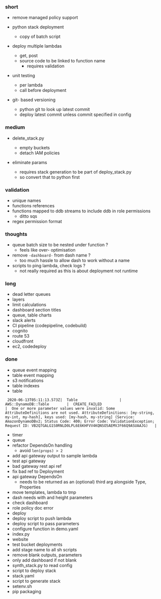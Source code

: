 ### short

- remove managed policy support

- python stack deployment
  - copy of batch script

- deploy multiple lambdas
  - get, post
  - source code to be linked to function name
    - requires validation

- unit testing
  - per lambda
  - call before deployment

- git- based versioning
  - python git to look up latest commit
  - deploy latest commit unless commit specified in config

### medium

- delete_stack.py
  - empty buckets
  - detach IAM policies

- eliminate params
  - requires stack generation to be part of deploy_stack.py
  - so convert that to python first

### validation

- unique names
- functions references
- functions mapped to ddb streams to include ddb in role permissions
  - ditto sqs
- regex permission format

### thoughts

- queue batch size to be nested under function ?
  - feels like over- optimisation
- remove `-dashboard-` from dash name ?
  - too much hassle to allow dash to work without a name
- scripts to ping lambda, check logs ?
  - not really required as this is about deployment not runtime
  
### long

- dead letter queues
- layers
- limit calculations
- dashboard section titles
- queue, table charts
- slack alerts
- CI pipeline (codepipeline, codebuild)
- cognito
- route 53
- cloudfront
- ec2, codedeploy

### done

- queue event mapping
- table event mapping
- s3 notifications
- table indexes
- table

```
 2020-06-13T05:11:13.573Z|  Table                   |  AWS::DynamoDB::Table        |  CREATE_FAILED                                |  One or more parameter values were invalid: Some AttributeDefinitions are not used. AttributeDefinitions: [my-string, my-int, my-hash], keys used: [my-hash, my-string] (Service: AmazonDynamoDBv2; Status Code: 400; Error Code: ValidationException; Request ID: VB2Q7GALG1S0RNLD0LPL6E6KHFVV4KQNSO5AEMVJF66Q9ASUAAJG)   |
```

- timer
- queue
- refactor DependsOn handling
  - avoid `len(props) > 2`
- add api gateway output to sample lambda
- test api gateway
- bad gateway rest api ref
- fix bad ref to Deployment
- api gateway DependsOn
  - needs to be returned as an (optional) third arg alongside Type, Properties
- move templates, lambda to tmp
- dash needs with and height parameters
- check dashboard
- role policy doc error
- deploy
- deploy script to push lambda
- deploy script to pass parameters
- configure function in demo.yaml
- index.py
- website
- test bucket deployments
- add stage name to all sh scripts
- remove blank outputs, parameters
- only add dashboard if not blank
- synth_stack.py to read config
- script to deploy stack
- stack.yaml
- script to generate stack
- setenv.sh
- pip packaging
